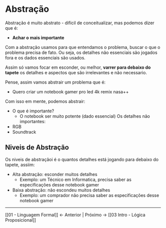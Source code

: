 # Abstração
Abstração é muito abstrato - difícil de conceitualizar, mas podemos dizer que é:
- **Achar o mais importante**

Com a abstração usamos para que entendamos o problema, buscar o que o problema precisa de fato. Ou seja, os detalhes não essenciais são jogados fora e os dados essenciais são usados.

Assim só vamos focar em esconder, ou melhor, **varrer para debaixo do tapete** os detalhes e aspectos que são irrelevantes e não necessario.

Pense, assim vamos abstrair um problema que é: 
- Quero criar um notebook gamer pro led 4k remix nasa++

Com isso em mente, podemos abstrair: 
- O que é importante?
	- O notebook ser muito potente (dado essencial)
Os detalhes não importantes:
- RGB
- Soundtrack

## Niveis de Abstração 

Os niveis de abstraçãoi é o quantos detalhes está jogando para debaixo do tapete, assiim:
- Alta abstração: esconder muitos detalhes
	- Exemplo: um Técnico em Informatica, precisa saber as especificações desse notebook gamer 
- Baixa abstração: não escondeu muitos detalhes 
	- Exemplo: um comprador não precisa saber as especificações desse notebook gamer

---

[[01 - Linguagem Formal]] <- Anterior | Próximo -> [[03 Intro - Lógica Proposicional]]